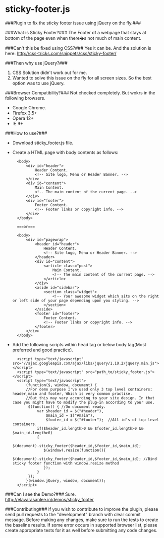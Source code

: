 sticky-footer.js
================

###Plugin to fix the sticky footer issue using jQuery on the fly.###

###What is Sticky Footer?###
The Footer of a webpage that stays at bottom of the page even when there�s not much of main content.
	
###Can't this be fixed using CSS?###
Yes it can be. And the solution is here: http://css-tricks.com/snippets/css/sticky-footer/
	
###Then why use jQuery?###
1. CSS Solution didn't work out for me.
2. Wanted to solve this issue on the fly for all screen sizes. So the best option was to use jQuery.

###Browser Compatibility?###
Not checked completely. But wokrs in the following browsers.
* Google Chrome.
* Firefox 3.5+
* Opera 12+
* IE 9+

###How to use?###
* Download sticky_footer.js file.
* Create a HTML page with body contents as follows:

		<body>
			<div id="header">
				Header Content.
				<!-- Site logo, Menu or Header Banner. -->
			</div>
			<div id="content">
				Main Content.
				<!-- The main content of the current page. -->
			</div>
			<div id="footer">
				Footer Content.
				<!-- Footer links or copyright info. -->
			</div>
		</body>
		
		===or===
		
		<body>
			<div id="pagewrap">
				<header id="header">
					Header Content.
					<!-- Site logo, Menu or Header Banner. -->
				</header>
				<div id="content">
					<article class="post">
						Main Content.
						<!-- The main content of the current page. -->
					</article>
				</div>
				<aside id="sidebar">
					<section class="widget">
						<!-- Your awesome widget which sits on the right or left side of your page depending upon you styling. -->
					</section>
				</aside>
				<footer id="footer">
					Footer Content.
					<!-- Footer links or copyright info. -->
				</footer>
			</div>
		</body>

* Add the following scripts within head tag or below body tag(Most preferred and good practice).
	
		<script type="text/javascript" src="//ajax.googleapis.com/ajax/libs/jquery/1.10.2/jquery.min.js"></script>
		<script type="text/javascript" src="path_to/sticky_footer.js"></script>
		<script type="text/javascript">
			(function($, window, document) {
			//For demo purpose I've used only 3 top level containers: header,main and footer, Which is very common practise. 
			//But this may vary according to your site design. In that case you might have to modify the plug-in according to your use.
			 $(function() { //On document ready.
				 var $header_id = $("#header"),
					 $main_id = $("#main"),
					 $footer_id = $("#footer");  //All id's of top level containers.
				 if($header_id.length>0 && $footer_id.length>0 && $main_id.length>0)
				 {
					$(document).sticky_footer($header_id,$footer_id,$main_id);
					$(window).resize(function(){
						$(document).sticky_footer($header_id,$footer_id,$main_id); //Bind sticky footer function with window.resize method
					});
				 }
			 });
			}(window.jQuery, window, document));
		</script>

###Can I see the Demo?###
Sure. http://elavarasanlee.in/demos/sticky_footer
	
###Contributing###
If you wish to contribute to improve the plugin, please send pull requests to the "development" branch with clear commit message. Before making any changes, make sure to run the tests to create the baseline results. If some error occurs in supported browser list, please create appropriate tests for it as well before submitting any code changes.

